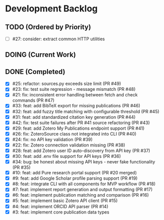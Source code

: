 # Development Backlog

## TODO (Ordered by Priority)
- [ ] #27: consider: extract common HTTP utilities

## DOING (Current Work)

## DONE (Completed)
- [x] #25: refactor: sources.py exceeds size limit (PR #49)
- [x] #23: fix: test suite regression - message mismatch (PR #48)
- [x] #21: fix: inconsistent error handling between fetch and check commands (PR #47)
- [x] #33: feat: add BibTeX export for missing publications (PR #46)
- [x] #32: feat: add fuzzy title matching with configurable threshold (PR #45)
- [x] #31: feat: add standardized citation key generation (PR #44)
- [x] #42: fix: test suite failures after PR #41 source refactoring (PR #43)
- [x] #29: feat: add Zotero My Publications endpoint support (PR #41)
- [x] #26: fix: ZoteroSource class not integrated into CLI (PR #40)
- [x] #24: fix: no API key validation (PR #39)
- [x] #22: fix: Zotero connection validation missing (PR #38)
- [x] #28: feat: add Zotero user ID auto-discovery from API key (PR #37)
- [x] #30: feat: add .env file support for API keys (PR #36)
- [x] #34: bug: be honest about missing API keys - never fake functionality (PR #35)
- [x] #10: feat: add Pure research portal support (PR #20 merged)
- [x] #9: feat: add Google Scholar profile parsing support (PR #19)
- [x] #8: feat: integrate CLI with all components for MVP workflow (PR #18)
- [x] #7: feat: implement report generation and output formatting (PR #17)
- [x] #6: feat: implement publication matching and comparison (PR #16)
- [x] #5: feat: implement basic Zotero API client (PR #15)
- [x] #4: feat: implement ORCID API parser (PR #14)
- [x] #3: feat: implement core publication data types